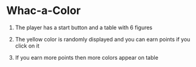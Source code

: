 # Whac-a-Color

1) The player has a start button and a table with 6 figures

2) The yellow color is randomly displayed and you can earn points if you click on it

3) If you earn more points then more colors appear on table
